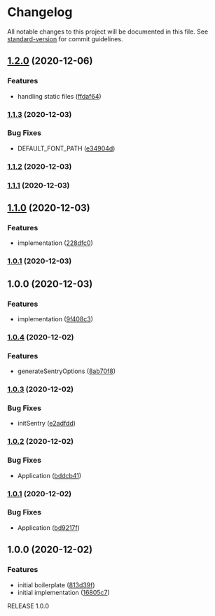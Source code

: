 # Changelog

All notable changes to this project will be documented in this file. See [standard-version](https://github.com/conventional-changelog/standard-version) for commit guidelines.

## [1.2.0](https://github.com/sajjad-shirazy/google-font-family-downloader/compare/v1.1.3...v1.2.0) (2020-12-06)


### Features

* handling static files ([ffdaf64](https://github.com/sajjad-shirazy/google-font-family-downloader/commit/ffdaf6499a923f86253f8c1b43bdad1f326e8c59))

### [1.1.3](https://github.com/sajjad-shirazy/google-font-family-downloader/compare/v1.1.2...v1.1.3) (2020-12-03)


### Bug Fixes

* DEFAULT_FONT_PATH ([e34904d](https://github.com/sajjad-shirazy/google-font-family-downloader/commit/e34904d5c51e423e109294d52bde3ed4b9d26545))

### [1.1.2](https://github.com/sajjad-shirazy/google-font-family-downloader/compare/v1.1.1...v1.1.2) (2020-12-03)

### [1.1.1](https://github.com/sajjad-shirazy/google-font-family-downloader/compare/v1.1.0...v1.1.1) (2020-12-03)

## [1.1.0](https://github.com/sajjad-shirazy/google-font-family-downloader/compare/v1.0.1...v1.1.0) (2020-12-03)


### Features

* implementation ([228dfc0](https://github.com/sajjad-shirazy/google-font-family-downloader/commit/228dfc09011b864a6f63f2055fe95fda9c60f1ac))

### [1.0.1](https://github.com/sajjad-shirazy/google-font-family-downloader/compare/v1.0.0...v1.0.1) (2020-12-03)

## 1.0.0 (2020-12-03)


### Features

* implementation ([9f408c3](https://github.com/sajjad-shirazy/google-font-family-downloader/commit/9f408c3cfd9e254878bc886adca00d7cb40361a6))

### [1.0.4](https://github.com/nestjsplus/nestjs-package-starter/compare/v1.0.3...v1.0.4) (2020-12-02)


### Features

* generateSentryOptions ([8ab70f8](https://github.com/nestjsplus/nestjs-package-starter/commit/8ab70f8a1829ec9ba446dda5948163c78723af7b))

### [1.0.3](https://github.com/nestjsplus/nestjs-package-starter/compare/v1.0.2...v1.0.3) (2020-12-02)


### Bug Fixes

* initSentry ([e2adfdd](https://github.com/nestjsplus/nestjs-package-starter/commit/e2adfdd1d0dc5d3e03bfb2a8bd60ea2c242d448d))

### [1.0.2](https://github.com/nestjsplus/nestjs-package-starter/compare/v1.0.1...v1.0.2) (2020-12-02)


### Bug Fixes

* Application ([bddcb41](https://github.com/nestjsplus/nestjs-package-starter/commit/bddcb414297b83b0fec44b0f08278b67efa2987c))

### [1.0.1](https://github.com/nestjsplus/nestjs-package-starter/compare/v1.0.0...v1.0.1) (2020-12-02)


### Bug Fixes

* Application ([bd9217f](https://github.com/nestjsplus/nestjs-package-starter/commit/bd9217fe125058ea0b77e71077469c494f9e8dfa))

## 1.0.0 (2020-12-02)


### Features

* initial boilerplate ([813d39f](https://github.com/nestjsplus/nestjs-package-starter/commit/813d39f0f7193d4d393e3944ebc28a317dbede2a))
* initial implementation ([16805c7](https://github.com/nestjsplus/nestjs-package-starter/commit/16805c7e837c5e90479492e89f41e62f8493d7db))

RELEASE 1.0.0